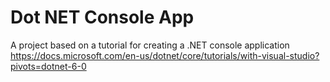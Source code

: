 # Dot NET Console App
 A project based on a tutorial for creating a .NET console application https://docs.microsoft.com/en-us/dotnet/core/tutorials/with-visual-studio?pivots=dotnet-6-0
